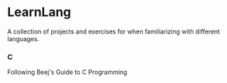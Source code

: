 # LearnLang

A collection of projects and exercises for when familiarizing with different languages.

### C 
Following Beej's Guide to C Programming

